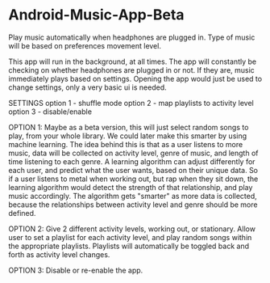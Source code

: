 # Android-Music-App-Beta
Play music automatically when headphones are plugged in. Type of music will be based on preferences movement level.

This app will run in the background, at all times. 
The app will constantly be checking on whether headphones are plugged in or not. 
If they are, music immediately plays based on settings.
Opening the app would just be used to change settings, only a very basic ui is needed.

SETTINGS 
option 1 - shuffle mode 
option 2 - map playlists to activity level 
option 3 - disable/enable

OPTION 1: Maybe as a beta version, this will just select random songs to play, from your whole library. 
We could later make this smarter by using machine learning. 
The idea behind this is that as a user listens to more music, data will be collected on activity level, genre of music, and length of time listening to each genre.
A learning algorithm can adjust differently for each user, and predict what the user wants, based on their unique data.
So if a user listens to metal when working out, but rap when they sit down, the learning algorithm would detect the strength of that relationship, and play music accordingly.
The algorithm gets "smarter" as more data is collected, because the relationships between activity level and genre should be more defined.

OPTION 2: Give 2 different activity levels, working out, or stationary. 
Allow user to set a playlist for each activity level, and play random songs within the appropriate playlists. 
Playlists will automatically be toggled back and forth as activity level changes.

OPTION 3: Disable or re-enable the app.
